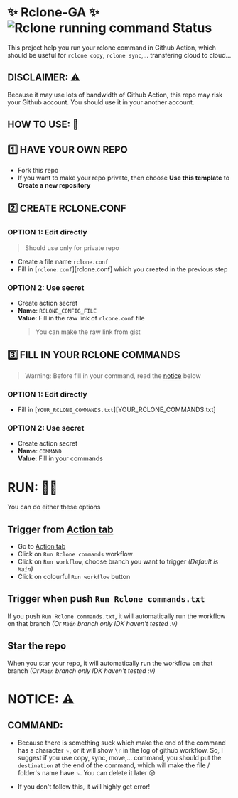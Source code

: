 # ✨ Rclone-GA ✨ ![Rclone running command Status](../../actions/workflows/Run%20your%20rclone%20comands.yml/badge.svg)

This project help you run your rclone command in Github Action, which should be useful for `rclone copy`, `rclone sync`,... transfering cloud to cloud...

## DISCLAIMER: ⚠️

Because it may use lots of bandwidth of Github Action, this repo may risk your Github account. You should use it in your another account.

## HOW TO USE: 📃

## 1️⃣ HAVE YOUR OWN REPO

- Fork this repo
- If you want to make your repo private, then choose **Use this template** to **Create a new repository**

## 2️⃣ CREATE RCLONE.CONF

### OPTION 1: Edit directly

> Should use only for private repo

- Create a file name `rclone.conf`
- Fill in [`rclone.conf`][rclone.conf] which you created in the previous step

### OPTION 2: Use secret

- Create action secret
- **Name**: `RCLONE_CONFIG_FILE`<br>**Value**: Fill in the raw link of `rlcone.conf` file
  > You can make the raw link from gist

## 3️⃣ FILL IN YOUR RCLONE COMMANDS

> Warning: Before fill in your command, read the [notice](#notice-⚠️) below

### OPTION 1: Edit directly

- Fill in [`YOUR_RCLONE_COMMANDS.txt`][YOUR_RCLONE_COMMANDS.txt]

### OPTION 2: Use secret

- Create action secret
- **Name**: `COMMAND`<br>**Value**: Fill in your commands

# RUN: 🏃‍♂️

You can do either these options

## Trigger from [Action tab](../../actions/workflows)

- Go to [Action tab](../../actions/workflows)
- Click on `Run Rclone commands` workflow
- Click on `Run workflow`, choose branch you want to trigger _(Default is `Main`)_
- Click on colourful `Run workflow` button

## Trigger when push `Run Rclone commands.txt`

If you push `Run Rclone commands.txt`, it will automatically run the workflow on that branch _(Or `Main` branch only IDK haven't tested :v)_

## Star the repo

When you star your repo, it will automatically run the workflow on that branch _(Or `Main` branch only IDK haven't tested :v)_

# NOTICE: ⚠️

## COMMAND:

- Because there is something suck which make the end of the command has a character `␍`, or it will show `\r` in the log of github workflow. So, I suggest if you use copy, sync, move,... command, you should put the `destination` at the end of the command, which will make the file / folder's name have `␍`. You can delete it later 😪

- If you don't follow this, it will highly get error!
